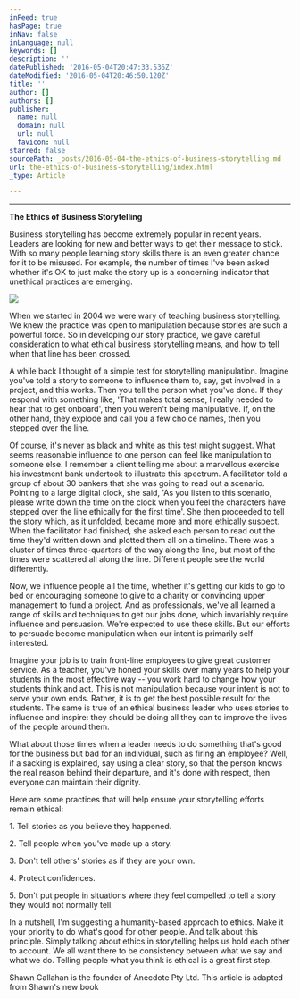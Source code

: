 ```yaml
---
inFeed: true
hasPage: true
inNav: false
inLanguage: null
keywords: []
description: ''
datePublished: '2016-05-04T20:47:33.536Z'
dateModified: '2016-05-04T20:46:50.120Z'
title: ''
author: []
authors: []
publisher:
  name: null
  domain: null
  url: null
  favicon: null
starred: false
sourcePath: _posts/2016-05-04-the-ethics-of-business-storytelling.md
url: the-ethics-of-business-storytelling/index.html
_type: Article

---
```

****

**The Ethics of Business Storytelling**

Business storytelling has become extremely popular in recent years. Leaders are looking for new and better ways to get their message to stick. With so many people learning story skills there is an even greater chance for it to be misused. For example, the number of times I've been asked whether it's OK to just make the story up is a concerning indicator that unethical practices are emerging.

![](https://the-grid-user-content.s3-us-west-2.amazonaws.com/03e417a3-4b68-4ac9-a943-7ac96ff970d2.jpg)

When we started in 2004 we were wary of teaching business storytelling. We knew the practice was open to manipulation because stories are such a powerful force. So in developing our story practice, we gave careful consideration to what ethical business storytelling means, and how to tell when that line has been crossed.

A while back I thought of a simple test for storytelling manipulation. Imagine you've told a story to someone to influence them to, say, get involved in a project, and this works. Then you tell the person what you've done. If they respond with something like, 'That makes total sense, I really needed to hear that to get onboard', then you weren't being manipulative. If, on the other hand, they explode and call you a few choice names, then you stepped over the line.

Of course, it's never as black and white as this test might suggest. What seems reasonable influence to one person can feel like manipulation to someone else. I remember a client telling me about a marvellous exercise his investment bank undertook to illustrate this spectrum. A facilitator told a group of about 30 bankers that she was going to read out a scenario. Pointing to a large digital clock, she said, 'As you listen to this scenario, please write down the time on the clock when you feel the characters have stepped over the line ethically for the first time'. She then proceeded to tell the story which, as it unfolded, became more and more ethically suspect. When the facilitator had finished, she asked each person to read out the time they'd written down and plotted them all on a timeline. There was a cluster of times three-quarters of the way along the line, but most of the times were scattered all along the line. Different people see the world differently.

Now, we influence people all the time, whether it's getting our kids to go to bed or encouraging someone to give to a charity or convincing upper management to fund a project. And as professionals, we've all learned a range of skills and techniques to get our jobs done, which invariably require influence and persuasion. We're expected to use these skills. But our efforts to persuade become manipulation when our intent is primarily self-interested.

Imagine your job is to train front-line employees to give great customer service. As a teacher, you've honed your skills over many years to help your students in the most effective way -- you work hard to change how your students think and act. This is not manipulation because your intent is not to serve your own ends. Rather, it is to get the best possible result for the students. The same is true of an ethical business leader who uses stories to influence and inspire: they should be doing all they can to improve the lives of the people around them.

What about those times when a leader needs to do something that's good for the business but bad for an individual, such as firing an employee? Well, if a sacking is explained, say using a clear story, so that the person knows the real reason behind their departure, and it's done with respect, then everyone can maintain their dignity.

Here are some practices that will help ensure your storytelling efforts remain ethical:

1\. Tell stories as you believe they happened.

2\. Tell people when you've made up a story.

3\. Don't tell others' stories as if they are your own.

4\. Protect confidences.

5\. Don't put people in situations where they feel compelled to tell a story they would not normally tell.

In a nutshell, I'm suggesting a humanity-based approach to ethics. Make it your priority to do what's good for other people. And talk about this principle. Simply talking about ethics in storytelling helps us hold each other to account. We all want there to be consistency between what we say and what we do. Telling people what you think is ethical is a great first step.

Shawn Callahan is the founder of Anecdote Pty Ltd. This article is adapted from Shawn's new book